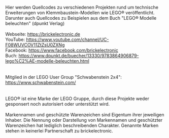 Hier werden Quellcodes zu verschiedenen Projekten rund um technische Erweiterungen von Klemmbaustein-Modellen wie LEGO® veröffentlicht.
Darunter auch Quellcodes zu Beispielen aus dem Buch "LEGO® Modelle beleuchten" (dpunkt Verlag)
<br><br>
Webseite: https://brickelectronic.de<br>
YouTube: https://www.youtube.com/channel/UC-F08WUVCOV11ZtZsU0ZXNg<br>
Facebook: https://www.facebook.com/brickelectronic<br>
Buch: https://www.dpunkt.de/buecher/13330/9783864906879-lego%C2%AE-modelle-beleuchten.html<br>
<br><br>
Mitglied in der LEGO User Group "Schwabenstein 2x4": https://www.schwabenstein.com/<br>
<br><br>
LEGO® ist eine Marke der LEGO Gruppe, durch diese Projekte weder gesponsert noch autorisiert oder unterstützt wird.
<br><br>
Markennamen und geschützte Warenzeichen sind Eigentum ihrer jeweiligen Inhaber. Die Nennung oder Darstellung von Markennamen
und geschützter Warenzeichen hat lediglich beschreibenden Charakter. Genannte Marken stehen in keinerlei Partnerschaft 
zu brickelectronic.
